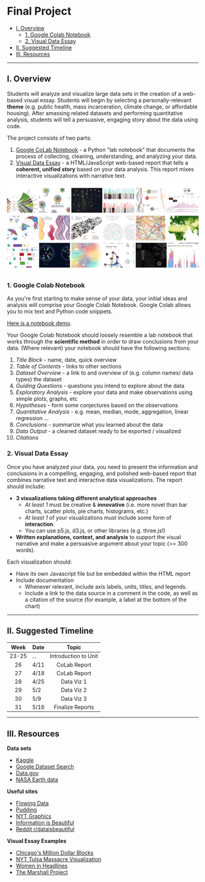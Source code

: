 # Final Project

  - [I. Overview](#i-overview)
    - [1. Google Colab Notebook](#1-google-colab-notebook)
    - [2. Visual Data Essay](#2-visual-data-essay)
  - [II. Suggested Timeline](#ii-suggested-timeline)
  - [III. Resources](#iii-resources)

---
## I. Overview 
Students will analyze and visualize large data sets in the creation of a web-based visual essay. Students will begin by selecting a personally-relevant **theme** (e.g. public health, mass incarceration, climate change, or affordable housing). After amassing related datasets and performing quantitative analysis, students will tell a persuasive, engaging story about the data using code.

The project consists of two parts:

1. [Google CoLab Notebook](#1-google-colab-notebook) - a Python "lab notebook" that documents the process of collecting, cleaning, understanding, and analyzing your data. 
2. [Visual Data Essay](#2-visual-data-essay) - a HTML/JavaScript web-based report that tells a **coherent, unified story** based on your data analysis. This report mixes interactive visualizations with narrative text.

![data viz](assets/data.jpeg)
### 1. Google Colab Notebook
As you're first starting to make sense of your data, your initial ideas and analysis will comprise your Google Colab Notebook. Google Colab allows you to mix text and Python code snippets. 

[Here is a notebook demo](https://colab.research.google.com/drive/1KXW8jxytbLFwOS8diw428mTMqZ-LwBKt?usp=sharing).

Your Google Colab Notebook should loosely resemble a lab notebook that works through the **scientific method** in order to draw conclusions from your data. (Where relevant) your notebook should have the following sections:

1. *Title Block* - name, date, quick overview
2. *Table of Contents* - links to other sections
3. *Dataset Overview* - a link to and overview of (e.g. column names/ data types) the dataset 
4. *Guiding Questions* - questions you intend to explore about the data 
5. *Exploratory Analysis* - explore your data and make observations using simple plots, graphs, etc
6. *Hypotheses* - form some conjectures based on the observations
7. *Quantitative Analysis* - e.g. mean, median, mode, aggregation, linear regression ...
8. *Conclusions* - summarize what you learned about the data
9. *Data Output* - a cleaned dataset ready to be exported / visualized
10. *Citations*
 
### 2. Visual Data Essay
Once you have analyzed your data, you need to present the information and conclusions in a compelling, engaging, and polished web-based report that combines narrative text and interactive data visualizations. The report should include:

* **3 visualizations taking different analytical approaches**  
  * *At least 1* must be creative & **innovative** (i.e. more novel than bar charts, scatter plots, pie charts, histograms, etc.) 
  * *At least 1* of your visualizations must include some form of **interaction**. 
  * You can use p5.js, d3.js, or other libraries (e.g. three.js!)
* **Written explanations, context, and analysis** to support the visual narrative and make a persuasive argument about your topic (>= 300 words).

Each visualization should: 

* Have its own Javascript file but be embedded within the HTML report
* Include documentation
  * Whenever relevant, include axis labels, units, titles, and legends.
  * Include a link to the data source in a comment in the code, as well as a citation of the source (for example, a label at the bottom of the chart)

---
## II. Suggested Timeline

| **Week** | **Date** |       **Topic**      |
|:--------:|----------|:--------------------:|
|   23-25  |    ...   | Introduction to Unit |
|    26    |   4/11   | CoLab Report         |
|    27    |   4/18   | CoLab Report         |
|    28    |   4/25   | Data Viz 1           |
|    29    |    5/2   | Data Viz 2           |
|    30    |    5/9   | Data Viz 3           |
|    31    |   5/16   | Finalize Reports     |

---
## III. Resources
**Data sets**
* [Kaggle](https://www.kaggle.com/)
* [Google Dataset Search](https://datasetsearch.research.google.com/)
* [Data.gov](https://data.gov/)
* [NASA Earth data](https://earthdata.nasa.gov/)

**Useful sites** 

* [Flowing Data](https://flowingdata.com/)
* [Pudding](https://pudding.cool/)
* [NYT Graphics](https://www.nytimes.com/spotlight/graphics)
* [Information is Beautiful](https://informationisbeautiful.net/)
* [Reddit r/dataisbeautiful](https://www.reddit.com/r/dataisbeautiful/)

**Visual Essay Examples**

* [Chicago's Million Dollar Blocks](https://chicagosmilliondollarblocks.com/#12/41.9093/-87.6872)
* [NYT Tulsa Massacre Visualization](https://www.nytimes.com/interactive/2021/05/24/us/tulsa-race-massacre.html)
* [Women in Headlines](https://pudding.cool/2022/02/women-in-headlines/)
* [The Marshall Project](https://www.themarshallproject.org/2020/12/18/1-in-5-prisoners-in-the-u-s-has-had-covid-19)